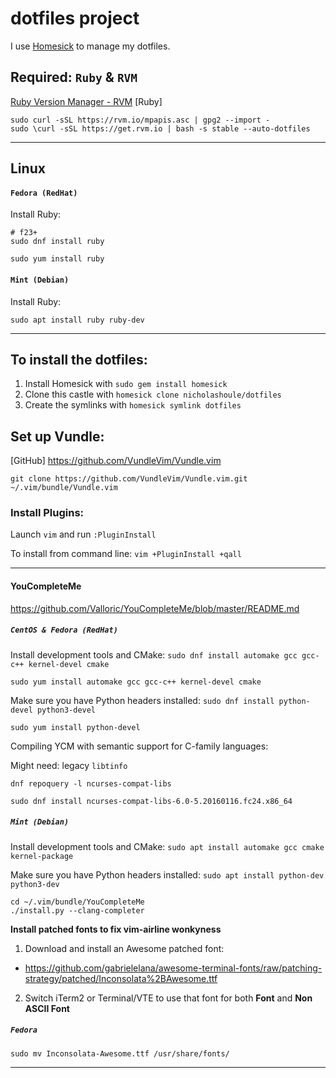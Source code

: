 # dotfiles project

I use [Homesick](https://github.com/technicalpickles/homesick) to manage my dotfiles.

## Required: `Ruby` & `RVM`

[Ruby Version Manager - RVM](https://rvm.io/)
[Ruby]

```
sudo curl -sSL https://rvm.io/mpapis.asc | gpg2 --import -
sudo \curl -sSL https://get.rvm.io | bash -s stable --auto-dotfiles
```

-----

## Linux

#### `Fedora (RedHat)`

Install Ruby:

```
# f23+
sudo dnf install ruby
```

```
sudo yum install ruby
```

#### `Mint (Debian)`

Install Ruby:

```
sudo apt install ruby ruby-dev
```

-----

## To install the dotfiles:
1. Install Homesick with `sudo gem install homesick`
2. Clone this castle with `homesick clone nicholashoule/dotfiles`
3. Create the symlinks with `homesick symlink dotfiles`

## Set up Vundle:

[GitHub]
https://github.com/VundleVim/Vundle.vim

```
git clone https://github.com/VundleVim/Vundle.vim.git ~/.vim/bundle/Vundle.vim
```

### Install Plugins:

Launch `vim` and run `:PluginInstall`

To install from command line: `vim +PluginInstall +qall`

-----

#### YouCompleteMe

https://github.com/Valloric/YouCompleteMe/blob/master/README.md

##### `CentOS & Fedora (RedHat)`

Install development tools and CMake: `sudo dnf install automake gcc gcc-c++ kernel-devel cmake`

`sudo yum install automake gcc gcc-c++ kernel-devel cmake`

Make sure you have Python headers installed: `sudo dnf install python-devel python3-devel`

`sudo yum install python-devel`

Compiling YCM with semantic support for C-family languages:

Might need: legacy `libtinfo`

`dnf repoquery -l ncurses-compat-libs`

`sudo dnf install ncurses-compat-libs-6.0-5.20160116.fc24.x86_64`

##### `Mint (Debian)`

Install development tools and CMake: `sudo apt install automake gcc cmake kernel-package`

Make sure you have Python headers installed: `sudo apt install python-dev python3-dev`

```
cd ~/.vim/bundle/YouCompleteMe
./install.py --clang-completer
```

**Install patched fonts to fix vim-airline wonkyness**

1. Download and install an Awesome patched font:
  - https://github.com/gabrielelana/awesome-terminal-fonts/raw/patching-strategy/patched/Inconsolata%2BAwesome.ttf
2. Switch iTerm2 or Terminal/VTE to use that font for both **Font** and **Non ASCII Font**

##### `Fedora`

```
sudo mv Inconsolata-Awesome.ttf /usr/share/fonts/
```

-----
